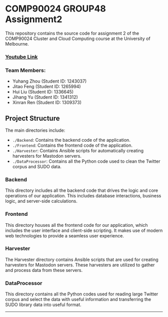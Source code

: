 # COMP90024 GROUP48 Assignment2
This repository contains the source code for assignment 2 of the COMP90024 Cluster and Cloud Computing course at the University of Melbourne.

### [Youtube Link]([www.youtube.com](https://www.youtube.com/))

### Team Members:
- Yuhang Zhou (Student ID: 1243037)
- Jitao Feng (Student ID: 1265994)
- Hui Liu (Student ID: 1336645)
- Jihang Yu (Student ID: 1341312)
- Xinran Ren (Student ID: 1309373)

## Project Structure
The main directories include:
- `./Backend`: Contains the backend code of the application.
- `./Frontend`: Contains the frontend code of the application.
- `./Harvester`: Contains Ansible scripts for automatically creating harvesters for Mastodon servers.
- `./DataProcessor`: Contains all the Python code used to clean the Twitter corpus and SUDO data.

### Backend

This directory includes all the backend code that drives the logic and core operations of our application. This includes database interactions, business logic, and server-side calculations.

### Frontend

This directory houses all the frontend code for our application, which includes the user interface and client-side scripting. It makes use of modern web technologies to provide a seamless user experience.

### Harvester

The Harvester directory contains Ansible scripts that are used for creating harvesters for Mastodon servers. These harvesters are utilized to gather and process data from these servers.

### DataProcessor

This directory contains all the Python codes used for reading large Twitter corpus and select the data with useful information and transferring the SUDO library data into useful format.

---

